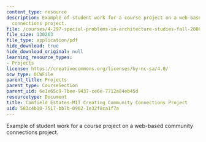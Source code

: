 ```yaml
---
content_type: resource
description: Example of student work for a course project on a web-based community
  connections project.
file: /courses/4-297-special-problems-in-architecture-studies-fall-2000/583c4b107517bb7b09621e32f8ca1f7a_RichardOBryant.pdf
file_size: 130263
file_type: application/pdf
hide_download: true
hide_download_original: null
learning_resource_types:
- Projects
license: https://creativecommons.org/licenses/by-nc-sa/4.0/
ocw_type: OCWFile
parent_title: Projects
parent_type: CourseSection
parent_uid: 6e1e65c9-7bee-9437-ce6e-7712a84eb45d
resourcetype: Document
title: Camfield Estates-MIT Creating Community Connections Project
uid: 583c4b10-7517-bb7b-0962-1e32f8ca1f7a
---
```

Example of student work for a course project on a web-based community connections project.